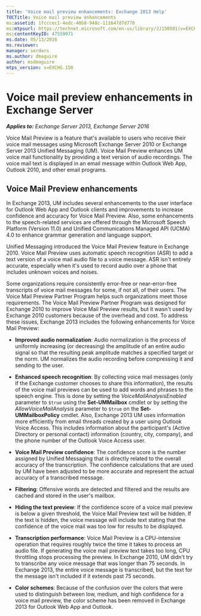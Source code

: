 ```yaml
---
title: 'Voice mail preview enhancements: Exchange 2013 Help'
TOCTitle: Voice mail preview enhancements
ms:assetid: 1fcccec1-4edc-40b8-948c-111647d7d770
ms:mtpsurl: https://technet.microsoft.com/en-us/library/JJ150501(v=EXCHG.150)
ms:contentKeyID: 47559971
ms.date: 05/13/2016
ms.reviewer: 
manager: serdars
ms.author: dmaguire
author: msdmaguire
mtps_version: v=EXCHG.150
---
```


# Voice mail preview enhancements in Exchange Server

_**Applies to:** Exchange Server 2013, Exchange Server 2016_

Voice Mail Preview is a feature that's available to users who receive their voice mail messages using Microsoft Exchange Server 2010 or Exchange Server 2013 Unified Messaging (UM). Voice Mail Preview enhances UM voice mail functionality by providing a text version of audio recordings. The voice mail text is displayed in an email message within Outlook Web App, Outlook 2010, and other email programs.

## Voice Mail Preview enhancements

In Exchange 2013, UM includes several enhancements to the user interface for Outlook Web App and Outlook clients and improvements to increase confidence and accuracy for Voice Mail Preview. Also, some enhancements to the speech-related services are offered through the Microsoft Speech Platform (Version 11.0) and Unified Communications Managed API (UCMA) 4.0 to enhance grammar generation and language support.

Unified Messaging introduced the Voice Mail Preview feature in Exchange 2010. Voice Mail Preview uses automatic speech recognition (ASR) to add a text version of a voice mail audio file to a voice message. ASR isn't entirely accurate, especially when it's used to record audio over a phone that includes unknown voices and noises.

Some organizations require consistently error-free or near-error-free transcripts of voice mail messages for some, if not all, of their users. The Voice Mail Preview Partner Program helps such organizations meet those requirements. The Voice Mail Preview Partner Program was designed for Exchange 2010 to improve Voice Mail Preview results, but it wasn't used by Exchange 2010 customers because of the overhead and cost. To address these issues, Exchange 2013 includes the following enhancements for Voice Mail Preview:

- **Improved audio normalization**: Audio normalization is the process of uniformly increasing (or decreasing) the amplitude of an entire audio signal so that the resulting peak amplitude matches a specified target or the norm. UM normalizes the audio recording before compressing it and sending to the user.

- **Enhanced speech recognition**: By collecting voice mail messages (only if the Exchange customer chooses to share this information), the results of the voice mail previews can be used to add words and phrases to the speech engine. This is done by setting the *VoiceMailAnalysisEnabled* parameter to `$true` using the **Set-UMMailbox** cmdlet or by setting the *AllowVoiceMailAnalysis* parameter to `$true` on the **Set-UMMailboxPolicy** cmdlet. Also, Exchange 2013 UM uses information more efficiently from email threads created by a user using Outlook Voice Access. This includes information about the participant's (Active Directory or personal contact) information (country, city, company), and the phone number of the Outlook Voice Access user.

- **Voice Mail Preview confidence**: The confidence score is the number assigned by Unified Messaging that is directly related to the overall accuracy of the transcription. The confidence calculations that are used by UM have been adjusted to be more accurate and represent the actual accuracy of a transcribed message.

- **Filtering**: Offensive words are detected and filtered and the results are cached and stored in the user's mailbox.

- **Hiding the text preview**: If the confidence score of a voice mail preview is below a given threshold, the Voice Mail Preview text will be hidden. If the text is hidden, the voice message will include text stating that the confidence of the voice mail was too low for results to be displayed.

- **Transcription performance**: Voice Mail Preview is a CPU-intensive operation that requires roughly twice the time it takes to process an audio file. If generating the voice mail preview text takes too long, CPU throttling stops processing the preview. In Exchange 2010, UM didn't try to transcribe any voice message that was longer than 75 seconds. In Exchange 2013, the entire voice message is transcribed, but the text for the message isn't included if it extends past 75 seconds.

- **Color schemes**: Because of the confusion over the colors that were used to distinguish between low, medium, and high confidence for a voice mail preview, the color scheme has been removed in Exchange 2013 for Outlook Web App and Outlook.
